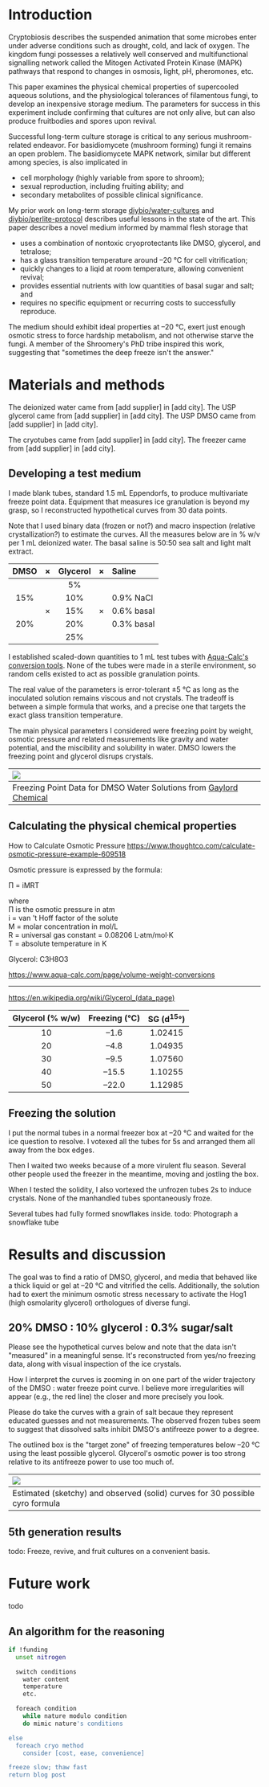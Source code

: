 # Introduction

Cryptobiosis describes the suspended animation that some microbes enter under adverse conditions such as drought, cold, and lack of oxygen.
The kingdom fungi possesses a relatively well conserved and multifunctional signalling network called the Mitogen Activated Protein Kinase (MAPK) pathways that respond to changes in osmosis, light, pH, pheromones, etc.

This paper examines the physical chemical properties of supercooled aqueous solutions, and the physiological tolerances of filamentous fungi, to develop an inexpensive storage medium.
The parameters for success in this experiment include confirming that cultures are not only alive, but can also produce fruitbodies and spores upon revival.

Successful long-term culture storage is critical to any serious mushroom-related endeavor.
For basidiomycete (mushroom forming) fungi it remains an open problem.
The basidiomycete MAPK network, similar but different among species, is also implicated in
- cell morphology (highly variable from spore to shroom);
- sexual reproduction, including fruiting ability; and
- secondary metabolites of possible clinical significance.

My prior work on long-term storage
[diybio/water-cultures](https://pjc.is/diybio/water-cultures) and [diybio/perlite-protocol](https://pjc.is/diybio/perlite-protocol)
describes useful lessons in the state of the art.
This paper describes a novel medium informed by mammal flesh storage that
- uses a combination of nontoxic cryoprotectants like DMSO, glycerol, and tetralose;
- has a glass transition temperature around –20 °C for cell vitrification;
- quickly changes to a liqid at room temperature, allowing convenient revival;
- provides essential nutrients with low quantities of basal sugar and salt; and
- requires no specific equipment or recurring costs to successfully reproduce.

The medium should exhibit ideal properties at –20 °C, exert just enough osmotic stress to force hardship metabolism, and not otherwise starve the fungi.
A member of the Shroomery's PhD tribe inspired this work, suggesting that "sometimes the deep freeze isn't the answer."


# Materials and methods

The deionized water came from [add supplier] in [add city].
The USP glycerol came from [add supplier] in [add city].
The USP DMSO came from [add supplier] in [add city].

The cryotubes came from [add supplier] in [add city].
The freezer came from [add supplier] in [add city].


## Developing a test medium

I made blank tubes, standard 1.5 mL Eppendorfs, to produce multivariate freeze point data.
Equipment that measures ice granulation is beyond my grasp, so I reconstructed hypothetical curves from 30 data points.

Note that I used binary data (frozen or not?) and macro inspection (relative crystallization?) to estimate the curves.
All the measures below are in % w/v per 1 mL deionized water.
The basal saline is 50:50 sea salt and light malt extract.

| DMSO	| ×	| Glycerol	| ×	| Saline	|
| :--:	| :--:	| :--:		| :--:	| :--		|
|	|	| 5%		|	|		|
| 15%	|	| 10%		|	| 0.9% NaCl	|
|	| ×	| 15%		| ×	| 0.6% basal	|
| 20%	|	| 20%		|	| 0.3% basal	|
|	|	| 25%		|	|		|

I established scaled-down quantities to 1 mL test tubes with [Aqua-Calc's conversion tools](https://www.aqua-calc.com/calculate/weight-to-volume).
None of the tubes were made in a sterile environment, so random cells existed to act as possible granulation points.

The real value of the parameters is error-tolerant ±5 °C as long as the inoculated solution remains viscous and not crystals.
The tradeoff is between a simple formula that works, and a precise one that targets the exact glass transition temperature.

The main physical parameters I considered were freezing point by weight, osmotic pressure and related measurements like gravity and water potential, and the miscibility and solubility in water.
DMSO lowers the freezing point and glycerol disrups crystals.


| ![](DMSO.water.freezing.jpg)	|
| :--				|
| Freezing Point Data for DMSO Water Solutions from [Gaylord Chemical](https://www.gaylordchemical.com/literature/dmso-physical-properties/) |


## Calculating the physical chemical properties

How to Calculate Osmotic Pressure
https://www.thoughtco.com/calculate-osmotic-pressure-example-609518

Osmotic pressure is expressed by the formula:

Π = iMRT

where<br />
Π is the osmotic pressure in atm<br />
i = van 't Hoff factor of the solute<br />
M = molar concentration in mol/L<br />
R = universal gas constant = 0.08206 L·atm/mol·K<br />
T = absolute temperature in K

Glycerol: C3H8O3

https://www.aqua-calc.com/page/volume-weight-conversions

---

https://en.wikipedia.org/wiki/Glycerol_(data_page)

| Glycerol (% w/w)	| Freezing (°C)	| SG (d<sup>15</sup>°)	|
| :--:			| :--:		| :--:			|
| 10			| –1.6		| 1.02415		|
| 20			| –4.8		| 1.04935		|
| 30			| –9.5		| 1.07560		|
| 40			| –15.5		| 1.10255		|
| 50			| –22.0		| 1.12985		|


## Freezing the solution

I put the normal tubes in a normal freezer box at –20 °C and waited for the ice question to resolve.
I votexed all the tubes for 5s and arranged them all away from the box edges.

Then I waited two weeks because of a more virulent flu season.
Several other people used the freezer in the meantime, moving and jostling the box.

When I tested the solidity, I also vortexed the unfrozen tubes 2s to induce crystals.
None of the manhandled tubes spontaneously froze.

Several tubes had fully formed snowflakes inside.
todo: Photograph a snowflake tube


# Results and discussion

The goal was to find a ratio of DMSO, glycerol, and media that behaved like a thick liquid or gel at –20 °C and vitrified the cells.
Additionally, the solution had to exert the minimum osmotic stress necessary to activate the Hog1 (high osmolarity glycerol) orthologues of diverse fungi.


## 20% DMSO : 10% glycerol : 0.3% sugar/salt

Please see the hypothetical curves below and note that the data isn't "measured" in a meaningful sense.
It's reconstructed from yes/no freezing data, along with visual inspection of the ice crystals.

How I interpret the curves is zooming in on one part of the wider trajectory of the DMSO : water freeze point curve.
I believe more irregularities will appear (e.g., the red line) the closer and more precisely you look.

Please do take the curves with a grain of salt becaue they represent educated guesses and not measurements.
The observed frozen tubes seem to suggest that dissolved salts inhibit DMSO's antifreeze power to a degree.

The outlined box is the "target zone" of freezing temperatures below –20 °C using the least possible glycerol.
Glycerol's osmotic power is too strong relative to its antifreeze power to use too much of.


| ![](DMSO.GLY.NaCl.72ppi.jpg)	|
| :--				|
| Estimated (sketchy) and observed (solid) curves for 30 possible cyro formula |


## 5th generation results

todo:
Freeze, revive, and fruit cultures on a convenient basis.

# Future work

todo


## An algorithm for the reasoning

```sh
if !funding
  unset nitrogen

  switch conditions
    water content
    temperature
    etc.

  foreach condition
    while nature modulo condition
    do mimic nature's conditions

else
  foreach cryo method
    consider [cost, ease, convenience]

freeze slow; thaw fast
return blog post
```
